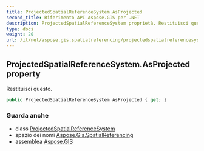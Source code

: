 ```yaml
---
title: ProjectedSpatialReferenceSystem.AsProjected
second_title: Riferimento API Aspose.GIS per .NET
description: ProjectedSpatialReferenceSystem proprietà. Restituisci questo.
type: docs
weight: 20
url: /it/net/aspose.gis.spatialreferencing/projectedspatialreferencesystem/asprojected/
---
```

## ProjectedSpatialReferenceSystem.AsProjected property

Restituisci questo.

```csharp
public ProjectedSpatialReferenceSystem AsProjected { get; }
```

### Guarda anche

* class [ProjectedSpatialReferenceSystem](../)
* spazio dei nomi [Aspose.Gis.SpatialReferencing](../../projectedspatialreferencesystem/)
* assemblea [Aspose.GIS](../../../)


